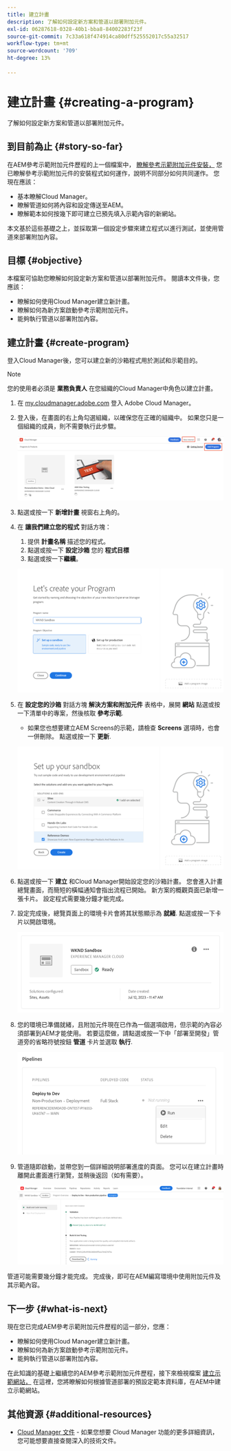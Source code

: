 ```yaml
---
title: 建立計畫
description: 了解如何設定新方案和管道以部署附加元件。
exl-id: 06287618-0328-40b1-bba8-84002283f23f
source-git-commit: 7c33a618f474914ca80dff525552017c55a32517
workflow-type: tm+mt
source-wordcount: '709'
ht-degree: 13%

---
```



# 建立計畫 {#creating-a-program}

了解如何設定新方案和管道以部署附加元件。

## 到目前為止 {#story-so-far}

在AEM參考示範附加元件歷程的上一個檔案中， [瞭解參考示範附加元件安裝，](installation.md) 您已瞭解參考示範附加元件的安裝程式如何運作，說明不同部分如何共同運作。 您現在應該：

* 基本瞭解Cloud Manager。
* 瞭解管道如何將內容和設定傳送至AEM。
* 瞭解範本如何按幾下即可建立已預先填入示範內容的新網站。

本文基於這些基礎之上，並採取第一個設定步驟來建立程式以進行測試，並使用管道來部署附加內容。

## 目標 {#objective}

本檔案可協助您瞭解如何設定新方案和管道以部署附加元件。 閱讀本文件後，您應該：

* 瞭解如何使用Cloud Manager建立新計畫。
* 瞭解如何為新方案啟動參考示範附加元件。
* 能夠執行管道以部署附加內容。

## 建立計畫 {#create-program}

登入Cloud Manager後，您可以建立新的沙箱程式用於測試和示範目的。

>[!NOTE]
>
>您的使用者必須是 **業務負責人** 在您組織的Cloud Manager中角色以建立計畫。

1. 在 [my.cloudmanager.adobe.com](https://my.cloudmanager.adobe.com/) 登入 Adobe Cloud Manager。

1. 登入後，在畫面的右上角勾選組織，以確保您在正確的組織中。 如果您只是一個組織的成員，則不需要執行此步驟。

   ![Cloud Manager概觀](assets/cloud-manager.png)

1. 點選或按一下 **新增計畫** 視窗右上角的。

1. 在 **讓我們建立您的程式** 對話方塊：

   1. 提供 **計畫名稱** 描述您的程式。
   1. 點選或按一下 **設定沙箱** 您的 **程式目標**
   1. 點選或按一下&#x200B;**繼續**。

   ![建立計畫對話方塊](assets/create-program.png)

1. 在 **設定您的沙箱** 對話方塊 **解決方案和附加元件** 表格中，展開 **網站** 點選或按一下清單中的專案，然後核取 **參考示範**.

   * 如果您也想要建立AEM Screens的示範，請檢查 **Screens** 選項時，也會一併刪除。 點選或按一下 **更新**.

   ![在程式設定中選取參考示範的附加元件](assets/select-reference-demo-add-on.png)


1. 點選或按一下 **建立** 和Cloud Manager開始設定您的沙箱計畫。 您會進入計畫總覽畫面，而簡短的橫幅通知會指出流程已開始。 新方案的概觀頁面已新增一張卡片。 設定程式需要幾分鐘才能完成。

1. 設定完成後，總覽頁面上的環境卡片會將其狀態顯示為 **就緒**. 點選或按一下卡片以開啟環境。

   ![程式建立完成](assets/ready.png)

1. 您的環境已準備就緒，且附加元件現在已作為一個選項啟用，但示範的內容必須部署到AEM才能使用。 若要這麼做，請點選或按一下中「部署至開發」管道旁的省略符號按鈕 **管道** 卡片並選取 **執行**.

   ![啟動](assets/run.png)

1. 管道隨即啟動，並帶您到一個詳細說明部署進度的頁面。 您可以在建立計畫時離開此畫面進行瀏覽，並稍後返回（如有需要）。

   ![部署](assets/deployment.png)

管道可能需要幾分鐘才能完成。 完成後，即可在AEM編寫環境中使用附加元件及其示範內容。

## 下一步 {#what-is-next}

現在您已完成AEM參考示範附加元件歷程的這一部分，您應：

* 瞭解如何使用Cloud Manager建立新計畫。
* 瞭解如何為新方案啟動參考示範附加元件。
* 能夠執行管道以部署附加內容。

在此知識的基礎上繼續您的AEM參考示範附加元件歷程，接下來檢視檔案 [建立示範網站，](create-site.md) 在這裡，您將瞭解如何根據管道部署的預設定範本資料庫，在AEM中建立示範網站。

## 其他資源 {#additional-resources}

* [Cloud Manager 文件](https://experienceleague.adobe.com/docs/experience-manager-cloud-service/onboarding/onboarding-concepts/cloud-manager-introduction.html) - 如果您想要 Cloud Manager 功能的更多詳細資訊，您可能想要直接查閱深入的技術文件。
